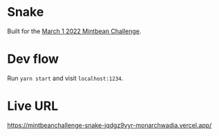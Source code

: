 # Snake

Built for the [March 1 2022 Mintbean Challenge](https://twitter.com/Mintbeanio/status/1498779728228106249).

# Dev flow

Run `yarn start` and visit `localhost:1234`.

# Live URL

https://mintbeanchallenge-snake-jqdgz9vyr-monarchwadia.vercel.app/